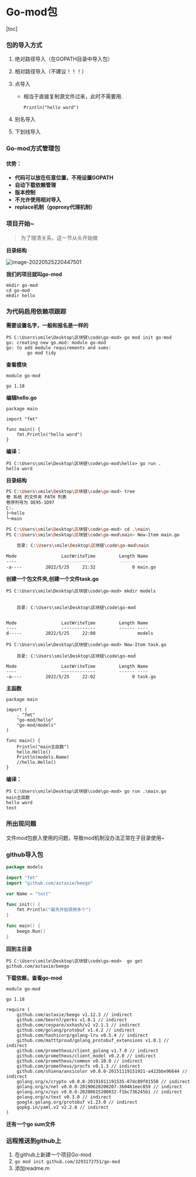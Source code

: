 # Go-mod包

[toc]



### 包的导入方式

1. 绝对路径导入（在GOPATH目录中导入包）

2. 相对路径导入（不建议！！！）

3. 点导入

   + 相当于直接复制源文件过来，此时不需要用.

     ```
     Println("hello word")
     ```

4. 别名导入

5. 下划线导入



### Go-mod方式管理包

#### 优势：

- **代码可以放在任意位置，不用设置GOPATH**
- **自动下载依赖管理**
- **版本控制**
- **不允许使用相对导入**
- **replace机制（goproxy代理机制）**





### 项目开始~

> 为了理清关系，这一节从头开始做

**目录结构**

![image-20220525220447501](https://s2.loli.net/2022/05/25/eKIV2UnTLjcWRJC.png)

**我们的项目就叫go-mod**

```
mkdir go-mod
cd go-mod
mkdir hello
```

### 为代码启用依赖项跟踪

**需要设置名字，一般和报名是一样的**

```
PS C:\Users\smile\Desktop\区块链\code\go-mod> go mod init go-mod
go: creating new go.mod: module go-mod
go: to add module requirements and sums:
        go mod tidy
```

**查看模块**

```
module go-mod

go 1.18
```

**编辑hello.go**

```
package main

import "fmt"

func main() {
	fmt.Println("hello word")
}
```

**编译：**

```
PS C:\Users\smile\Desktop\区块链\code\go-mod\hello> go run . 
hello word
```



**目录结构**

```bash
PS C:\Users\smile\Desktop\区块链\code\go-mod> tree
卷 系统 的文件夹 PATH 列表
卷序列号为 DE95-1D97
C:.
├─hello
└─main

PS C:\Users\smile\Desktop\区块链\code\go-mod> cd .\main\
PS C:\Users\smile\Desktop\区块链\code\go-mod\main> New-Item main.go            

    目录: C:\Users\smile\Desktop\区块链\code\go-mod\main

Mode                 LastWriteTime         Length Name
----                 -------------         ------ ----
-a----         2022/5/25     21:32              0 main.go
```



**创建一个包文件夹,创建一个文件task.go**

```
PS C:\Users\smile\Desktop\区块链\code\go-mod> mkdir models


    目录: C:\Users\smile\Desktop\区块链\code\go-mod


Mode                 LastWriteTime         Length Name
----                 -------------         ------ ----
d-----         2022/5/25     22:00                models

PS C:\Users\smile\Desktop\区块链\code\go-mod> New-Item task.go

    目录: C:\Users\smile\Desktop\区块链\code\go-mod

Mode                 LastWriteTime         Length Name
----                 -------------         ------ ----
-a----         2022/5/25     22:02              0 task.go
```



**主函数**

```
package main

import (
	. "fmt"
	"go-mod/hello"
	"go-mod/models"
)

func main() {
	Println("main主函数")
	hello.Hello()
	Println(models.Name)
	//hello.Hello()
}
```

**编译：**

```
PS C:\Users\smile\Desktop\区块链\code\go-mod> go run .\main.go
main主函数
hello word
test
```





### 所出现问题

文件mod包嵌入使用的问题，导致mod机制没办法正常在子目录使用~



### github导入包

```go
package models

import "fmt"
import "github.com/astaxie/beego"

var Name = "test"

func init() {
	fmt.Println("最先开始调用多个")
}

func main() {
	beego.Run()
}
```

**回到主目录**

```
PS C:\Users\smile\Desktop\区块链\code\go-mod>  go get github.com/astaxie/beego
```

**下载依赖，查看go-mod**

```
module go-mod

go 1.18

require (
	github.com/astaxie/beego v1.12.3 // indirect
	github.com/beorn7/perks v1.0.1 // indirect
	github.com/cespare/xxhash/v2 v2.1.1 // indirect
	github.com/golang/protobuf v1.4.2 // indirect
	github.com/hashicorp/golang-lru v0.5.4 // indirect
	github.com/matttproud/golang_protobuf_extensions v1.0.1 // indirect
	github.com/prometheus/client_golang v1.7.0 // indirect
	github.com/prometheus/client_model v0.2.0 // indirect
	github.com/prometheus/common v0.10.0 // indirect
	github.com/prometheus/procfs v0.1.3 // indirect
	github.com/shiena/ansicolor v0.0.0-20151119151921-a422bbe96644 // indirect
	golang.org/x/crypto v0.0.0-20191011191535-87dc89f01550 // indirect
	golang.org/x/net v0.0.0-20190620200207-3b0461eec859 // indirect
	golang.org/x/sys v0.0.0-20200615200032-f1bc736245b1 // indirect
	golang.org/x/text v0.3.0 // indirect
	google.golang.org/protobuf v1.23.0 // indirect
	gopkg.in/yaml.v2 v2.2.8 // indirect
)

```



**还有一个go sum文件**





### 远程推送到github上

1. 在github上新建一个项目Go-mod
2. `go mod init github.com/3293172751/go-mod`
3. 添加readme.m



